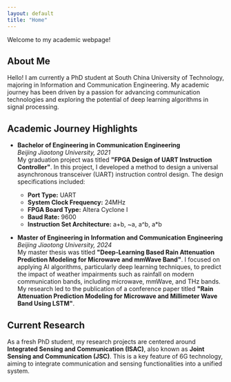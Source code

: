 ```yaml
---
layout: default
title: "Home"
---
```

Welcome to my academic webpage!



## About Me

Hello! I am currently a PhD student at South China University of Technology, majoring in Information and Communication Engineering. My academic journey has been driven by a passion for advancing communication technologies and exploring the potential of deep learning algorithms in signal processing.

## Academic Journey Highlights 

- **Bachelor of Engineering in Communication Engineering**  
  *Beijing Jiaotong University, 2021*  
  My graduation project was titled **"FPGA Design of UART Instruction Controller"**. In this project, I developed a method to design a universal asynchronous transceiver (UART) instruction control design. The design specifications included:
  - **Port Type:** UART
  - **System Clock Frequency:** 24MHz
  - **FPGA Board Type:** Altera Cyclone I
  - **Baud Rate:** 9600
  - **Instruction Set Architecture:** a+b, ~a, a^b, a*b

- **Master of Engineering in Information and Communication Engineering**  
  *Beijing Jiaotong University, 2024*  
  My master thesis was titled **"Deep-Learning Based Rain Attenuation Prediction Modeling for Microwave and mmWave Band"**. I focused on applying AI algorithms, particularly deep learning techniques, to predict the impact of weather impairments such as rainfall on modern communication bands, including microwave, mmWave, and THz bands. My research led to the publication of a conference paper titled **"Rain Attenuation Prediction Modeling for Microwave and Millimeter Wave Band Using LSTM"**.

## Current Research

As a fresh PhD student, my research projects are centered around **Integrated Sensing and Communication (ISAC)**, also known as **Joint Sensing and Communication (JSC)**. This is a key feature of 6G technology, aiming to integrate communication and sensing functionalities into a unified system.
